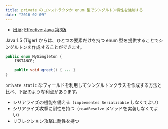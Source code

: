 ```yaml
---
title: private のコンストラクタか enum 型でシングルトン特性を強制する
date: "2016-02-09"
---
```


* 出展: <a target="_blank" href="https://amazon.co.jp/dp/4621303252?tag=maku04-22">Effective Java 第3版</a>

Java 1.5 (Tiger) からは、ひとつの要素だけを持つ enum 型を提供することでシングルトンを作成することができます。

```java
public enum MySingleton {
    INSTANCE;

    public void greet() { ... }
}
```

`private static` なフィールドを利用してシングルトンクラスを作成する方法と比べ、下記のような利点があります。

* シリアライズの機能を備える（`implementes Serializable` しなくてよい）
* シリアライズ攻撃に耐性を持つ（`readResolve` メソッドを実装しなくてよい）
* リフレクション攻撃に耐性を持つ

